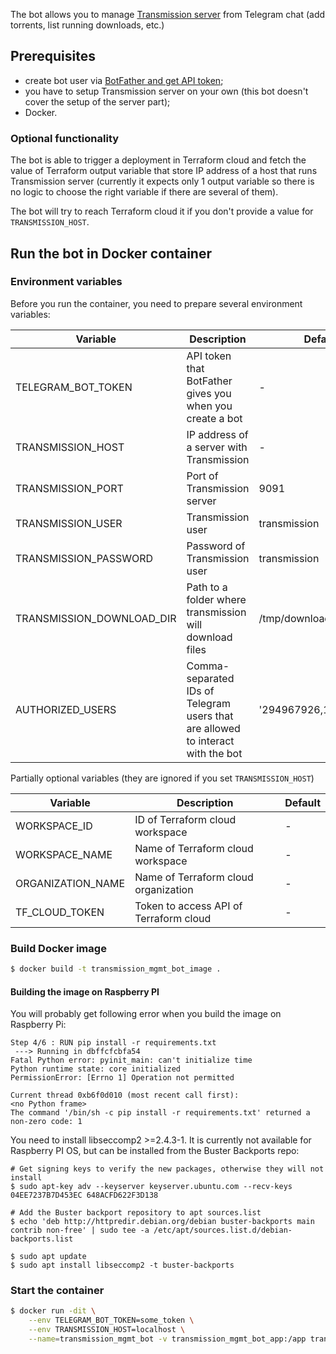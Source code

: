 The bot allows you to manage [Transmission server](https://transmissionbt.com/) from Telegram chat (add torrents, list running downloads, etc.)

## Prerequisites
- create bot user via [BotFather and get API token](https://core.telegram.org/bots#3-how-do-i-create-a-bot);
- you have to setup Transmission server on your own (this bot doesn't cover the setup of the server part);
- Docker.

### Optional functionality
The bot is able to trigger a deployment in Terraform cloud and fetch the value of Terraform output variable that store IP address of a host that runs Transmission server (currently it expects only 1 output variable so there is no logic to choose the right variable if there are several of them).

The bot will try to reach Terraform cloud it if you don't provide a value for `TRANSMISSION_HOST`.

## Run the bot in Docker container
### Environment variables
Before you run the container, you need to prepare several environment variables:

| Variable                  | Description                                                                     | Default               |
| ------------------------- | ------------------------------------------------------------------------------- | --------------------- |
| TELEGRAM_BOT_TOKEN        | API token that BotFather gives you when you create a bot                        | -                     |
| TRANSMISSION_HOST         | IP address of a server with Transmission                                        | -                     |
| TRANSMISSION_PORT         | Port of Transmission server                                                     | 9091                  |
| TRANSMISSION_USER         | Transmission user                                                               | transmission          |
| TRANSMISSION_PASSWORD     | Password of Transmission user                                                   | transmission          |
| TRANSMISSION_DOWNLOAD_DIR | Path to a folder where transmission will download files                         | /tmp/downloads        |
| AUTHORIZED_USERS          | Comma-separated IDs of Telegram users that are allowed to interact with the bot | '294967926,191151492' |

Partially optional variables (they are ignored if you set `TRANSMISSION_HOST`)

| Variable          | Description                            | Default |
| ----------------- | -------------------------------------- | ------- |
| WORKSPACE_ID      | ID of Terraform cloud workspace        | -       |
| WORKSPACE_NAME    | Name of Terraform cloud workspace      | -       |
| ORGANIZATION_NAME | Name of Terraform cloud organization   | -       |
| TF_CLOUD_TOKEN    | Token to access API of Terraform cloud | -       |

### Build Docker image
```sh
$ docker build -t transmission_mgmt_bot_image .
```
#### Building the image on Raspberry PI
You will probably get following error when you build the image on Raspberry Pi:
```
Step 4/6 : RUN pip install -r requirements.txt
 ---> Running in dbffcfcbfa54
Fatal Python error: pyinit_main: can't initialize time
Python runtime state: core initialized
PermissionError: [Errno 1] Operation not permitted

Current thread 0xb6f0d010 (most recent call first):
<no Python frame>
The command '/bin/sh -c pip install -r requirements.txt' returned a non-zero code: 1
```

You need to install libseccomp2 >=2.4.3-1. It is currently not available for Raspberry PI OS, but can be installed from the Buster Backports repo:
```
# Get signing keys to verify the new packages, otherwise they will not install
$ sudo apt-key adv --keyserver keyserver.ubuntu.com --recv-keys 04EE7237B7D453EC 648ACFD622F3D138

# Add the Buster backport repository to apt sources.list
$ echo 'deb http://httpredir.debian.org/debian buster-backports main contrib non-free' | sudo tee -a /etc/apt/sources.list.d/debian-backports.list

$ sudo apt update
$ sudo apt install libseccomp2 -t buster-backports
```

### Start the container
```sh
$ docker run -dit \
    --env TELEGRAM_BOT_TOKEN=some_token \
    --env TRANSMISSION_HOST=localhost \
    --name=transmission_mgmt_bot -v transmission_mgmt_bot_app:/app transmission_mgmt_bot_image
```
